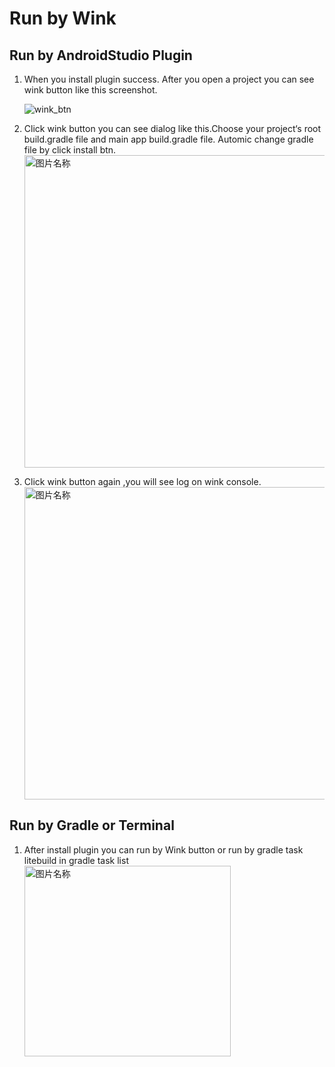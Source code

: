 # Run by Wink 
## Run by AndroidStudio Plugin
1. When you install plugin success. After you open a project  you can see wink button like this screenshot. 

    ![wink_btn](https://s.momocdn.com/s1/u/dcehhhadi/wink_btn.png)


2. Click wink button you can see dialog like this.Choose your project‘s root build.gradle file and main app build.gradle file. Automic change gradle file by click install btn.
    <img src="https://s.momocdn.com/s1/u/dcehhhadi/sh_config_dialog.jpeg" width = "500"  alt="图片名称" align=center />


3. Click wink button again ,you will see log on wink console.
    <img src="https://s.momocdn.com/s1/u/dcehhhadi/sh_console.png" width = "500"  alt="图片名称" align=center />



## Run by Gradle or Terminal
1. After install plugin you can run by Wink button or run by gradle task litebuild in gradle task list
    <img src="https://s.momocdn.com/s1/u/dcehhhadi/gradle_task_lite_build.png" width = "330" height = "305" alt="图片名称" align=center />
